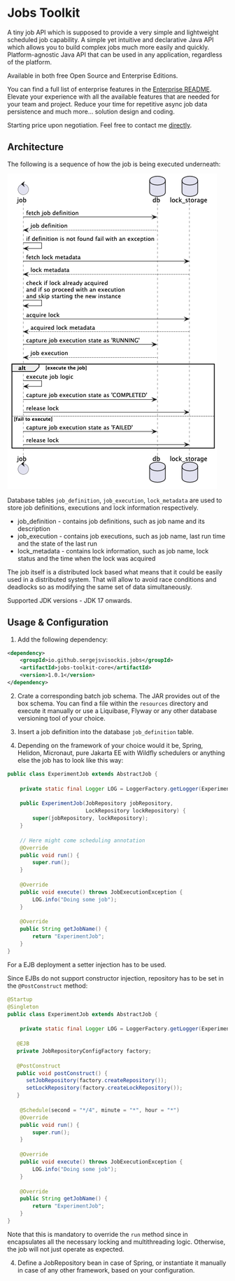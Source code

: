 # Jobs Toolkit

A tiny job API which is supposed to provide a very simple and lightweight scheduled job capability. A simple yet
intuitive and declarative Java API which allows you to build complex jobs much more easily and quickly.
Platform-agnostic Java API that can be used in any application, regardless of the platform.

Available in both free Open Source and Enterprise Editions.

You can find a full list of enterprise features in the [Enterprise README](./enterprise.md). Elevate your experience
with all the available features that are needed for your team and project.
Reduce your time for repetitive async job data persistence and much more... solution design and coding.

Starting price upon negotiation. Feel free to contact me [directly](mailto:sergei.visotsky@gmail.com).

## Architecture

The following is a sequence of how the job is being executed underneath:

![Sequence diagram](./docs/sequence.png)

Database tables `job_definition`, `job_execution`, `lock_metadata` are used to store job definitions, executions and
lock information respectively.
* job_definition - contains job definitions, such as job name and its description
* job_execution - contains job executions, such as job name, last run time and the state of the last run
* lock_metadata - contains lock information, such as job name, lock status and the time when the lock was acquired

The job itself is a distributed lock based what means that it could be easily used in a distributed system.
That will allow to avoid race conditions and deadlocks so as modifying the same set of data simultaneously.

Supported JDK versions - JDK 17 onwards.

## Usage & Configuration

1. Add the following dependency:
```xml
<dependency>
    <groupId>io.github.sergejsvisockis.jobs</groupId>
    <artifactId>jobs-toolkit-core</artifactId>
    <version>1.0.1</version>
</dependency>
```

2. Crate a corresponding batch job schema. The JAR provides out of the box schema.
   You can find a file within the `resources` directory and execute it manually or use a Liquibase, 
   Flyway or any other database versioning tool of your choice.
3. Insert a job definition into the database `job_definition` table.

3. Depending on the framework of your choice would it be, Spring, Helidon, Micronaut, pure Jakarta EE with Wildfly 
   schedulers or anything else the job has to look like this way:
```java
public class ExperimentJob extends AbstractJob {

    private static final Logger LOG = LoggerFactory.getLogger(ExperimentJob.class);

    public ExperimentJob(JobRepository jobRepository, 
                         LockRepository lockRepository) {
        super(jobRepository, lockRepository);
    }

    // Here might come scheduling annotation
    @Override
    public void run() {
        super.run();
    }

    @Override
    public void execute() throws JobExecutionException {
        LOG.info("Doing some job");
    }

    @Override
    public String getJobName() {
        return "ExperimentJob";
    }
}
```

For a EJB deployment a setter injection has to be used. 

Since EJBs do not support constructor injection, repository has to be set in the `@PostConstruct` method:
```java
@Startup
@Singleton
public class ExperimentJob extends AbstractJob {

    private static final Logger LOG = LoggerFactory.getLogger(ExperimentJob.class);

   @EJB
   private JobRepositoryConfigFactory factory;

   @PostConstruct
   public void postConstruct() {
      setJobRepository(factory.createRepository());
      setLockRepository(factory.createLockRepository());
   }

    @Schedule(second = "*/4", minute = "*", hour = "*")
    @Override
    public void run() {
        super.run();
    }

    @Override
    public void execute() throws JobExecutionException {
        LOG.info("Doing some job");
    }

    @Override
    public String getJobName() {
        return "ExperimentJob";
    }
}
```

Note that this is mandatory to override the `run` method since in encapsulates all the necessary 
locking and multithreading logic. Otherwise, the job will not just operate as expected.

4. Define a JobRepository bean in case of Spring, or instantiate it manually in case of any other framework,
   based on your configuration.